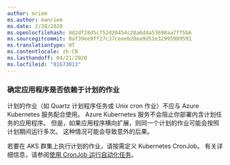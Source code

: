 ```yaml
---
author: mriem
ms.author: manriem
ms.date: 2/28/2020
ms.openlocfilehash: 4d2df28d5c752d20454c28a6d4a53698aa7ff5b6
ms.sourcegitcommit: 0af39ee9ff27c37ceeeb28ea9d51e32995989591
ms.translationtype: HT
ms.contentlocale: zh-CN
ms.lasthandoff: 04/21/2020
ms.locfileid: "81673013"
---
```

### <a name="determine-whether-your-application-relies-on-scheduled-jobs"></a>确定应用程序是否依赖于计划的作业

计划的作业（如 Quartz 计划程序任务或 Unix cron 作业）不应与 Azure Kubernetes 服务配合使用。 Azure Kubernetes 服务不会阻止你部署内含计划任务的应用程序。 但是，如果应用程序横向扩展，则同一个计划的作业可能会按照计划期间运行多次。 这种情况可能会导致意外的后果。

若要在 AKS 群集上执行计划的作业，请按需定义 Kubernetes CronJob。 有关详细信息，请参阅[使用 CronJob 运行自动化任务](https://kubernetes.io/docs/tasks/job/automated-tasks-with-cron-jobs/)。
